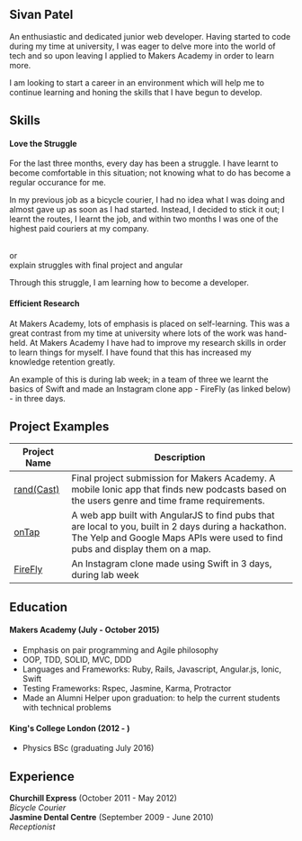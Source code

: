 ## Sivan Patel

An enthusiastic and dedicated junior web developer. Having started to code during my time at university, I was eager to delve more into the world of tech and so upon leaving I applied to Makers Academy in order to learn more.

I am looking to start a career in an environment which will help me to continue learning and honing the skills that I have begun to develop.

## Skills

#### Love the Struggle
For the last three months, every day has been a struggle. I have learnt to become comfortable in this situation; not knowing what to do has become a regular occurance for me.

In my previous job as a bicycle courier, I had no idea what I was doing and almost gave up as soon as I had started. Instead, I decided to stick it out; I learnt the routes, I learnt the job, and within two months I was one of the highest paid couriers at my company.

<br>or<br>
explain struggles with final project and angular

Through this struggle, I am learning how to become a developer.

#### Efficient Research

At Makers Academy, lots of emphasis is placed on self-learning. This was a great contrast from my time at university where lots of the work was hand-held. At Makers Academy I have had to improve my research skills in order to learn things for myself. I have found that this has increased my knowledge retention greatly.

An example of this is during lab week; in a team of three we learnt the basics of Swift and made an Instagram clone app - FireFly (as linked below) - in three days.

## Project Examples

|Project Name | Description |
|-------------|-------------|
| <a href="https://github.com/ShuflCast/randCast">rand(Cast)</a>  | Final project submission for Makers Academy. A mobile Ionic app that finds new podcasts based on the users genre and time frame requirements. |
| <a href="https://github.com/sivanpatel/onTap_2">onTap</a> | A web app built with AngularJS to find pubs that are local to you, built in 2 days during a hackathon. The Yelp and Google Maps APIs were used to find pubs and display them on a map. |
|<a href="https://github.com/sivanpatel/FireFlyApp">FireFly</a> | An Instagram clone made using Swift in 3 days, during lab week|



## Education

#### Makers Academy (July - October 2015)

- Emphasis on pair programming and Agile philosophy
- OOP, TDD, SOLID, MVC, DDD
- Languages and Frameworks: Ruby, Rails, Javascript, Angular.js, Ionic, Swift
- Testing Frameworks: Rspec, Jasmine, Karma, Protractor
- Made an Alumni Helper upon graduation: to help the current students with technical problems

#### King's College London (2012 - )

- Physics BSc (graduating July 2016)


## Experience

**Churchill Express** (October 2011 - May 2012)    
*Bicycle Courier*  
**Jasmine Dental Centre** (September 2009 - June 2010)   
*Receptionist*  
